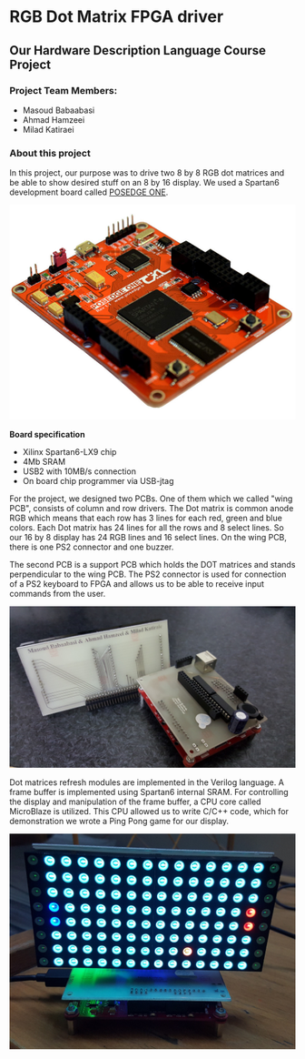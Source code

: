 # RGB Dot Matrix FPGA driver
## Our Hardware Description Language Course Project
### Project Team Members:
- Masoud Babaabasi
- Ahmad Hamzeei
- Milad Katiraei
### About this project
In this project, our purpose was to drive two 8 by 8 RGB dot matrices and be able to show desired stuff on an 8 by 16 display. We used a Spartan6 development board called [POSEDGE ONE](https://posedge.ir/product/posedge-one/).

![POSEDGE ONE board](./Posedge-one-Board.jpg)

**Board specification**
- Xilinx Spartan6-LX9 chip 
- 4Mb SRAM
- USB2 with 10MB/s connection
- On board chip programmer via USB-jtag

For the project, we designed two PCBs. One of them which we called "wing PCB", consists of column and row drivers. The Dot matrix is common anode RGB which means that each row has 3 lines for each red, green and blue colors. Each Dot matrix has 24 lines for all the rows and 8 select lines. So our 16 by 8 display has 24 RGB lines and 16 select lines. On the wing PCB, there is one PS2 connector and one buzzer. 

The second PCB is a support PCB which holds the DOT matrices and stands perpendicular to the wing PCB. The PS2 connector is used for connection of a PS2 keyboard to FPGA and allows us to be able to receive input commands from the user. 

![PCBs](./PCBs.jpg)

Dot matrices refresh modules are implemented in the Verilog language. A frame buffer is implemented using Spartan6 internal SRAM. For controlling the display and manipulation of the frame buffer, a CPU core called MicroBlaze is utilized. This CPU allowed us to write C/C++ code, which for demonstration we wrote a Ping Pong game for our display.

![Ping Pong](./Pong_game.jpg)